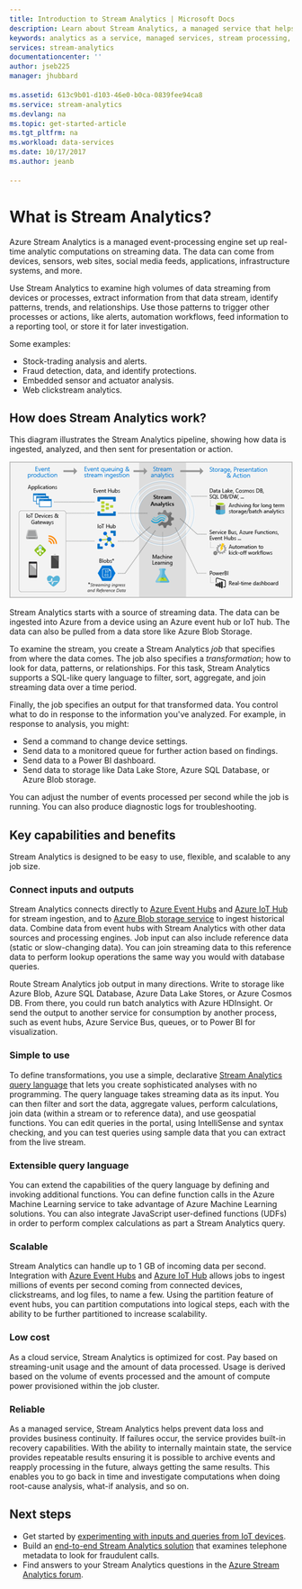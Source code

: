 ```yaml
---
title: Introduction to Stream Analytics | Microsoft Docs
description: Learn about Stream Analytics, a managed service that helps you analyze streaming data from the Internet of Things (IoT) in real-time.
keywords: analytics as a service, managed services, stream processing, streaming analytics, what is stream analytics
services: stream-analytics
documentationcenter: ''
author: jseb225
manager: jhubbard

ms.assetid: 613c9b01-d103-46e0-b0ca-0839fee94ca8
ms.service: stream-analytics
ms.devlang: na
ms.topic: get-started-article
ms.tgt_pltfrm: na
ms.workload: data-services
ms.date: 10/17/2017
ms.author: jeanb

---
```


# What is Stream Analytics?

Azure Stream Analytics is a managed event-processing engine set up real-time analytic computations on streaming data. The data can come from devices, sensors, web sites, social media feeds, applications, infrastructure systems, and more. 

Use Stream Analytics to examine high volumes of data streaming from devices or processes, extract information from that data stream, identify patterns, trends, and relationships. Use those patterns to trigger other processes or actions, like alerts, automation workflows, feed information to a reporting tool, or store it for later investigation. 

Some examples:

* Stock-trading analysis and alerts.
* Fraud detection, data, and identify protections. 
* Embedded sensor and actuator analysis.
* Web clickstream analytics.

## How does Stream Analytics work?

This diagram illustrates the Stream Analytics pipeline, showing how data is ingested, analyzed, and then sent for presentation or action. 

![Stream Analytics pipeline](./media/stream-analytics-introduction/stream_analytics_intro_pipeline.png)

Stream Analytics starts with a source of streaming data. The data can be ingested into Azure from a device using an Azure event hub or IoT hub. The data can also be pulled from a data store like Azure Blob Storage. 

To examine the stream, you create a Stream Analytics *job* that specifies from where the data comes. The job also specifies a *transformation*; how to look for data, patterns, or relationships. For this task, Stream Analytics supports a SQL-like query language to  filter, sort, aggregate, and join streaming data over a time period.

Finally, the job specifies an output for that transformed data. You control what to do in response to the information you've analyzed. For example, in response to analysis, you might:

* Send a command to change device settings. 
* Send data to a monitored queue for further action based on findings. 
* Send data to a Power BI dashboard.
* Send data to storage like Data Lake Store, Azure SQL Database, or Azure Blob storage.

You can adjust the number of events processed per second while the job is running. You can also produce diagnostic logs for troubleshooting.

## Key capabilities and benefits

Stream Analytics is designed to be easy to use, flexible, and scalable to any job size.

### Connect inputs and outputs

Stream Analytics connects directly to [Azure Event Hubs](https://azure.microsoft.com/services/event-hubs/) and [Azure IoT Hub](https://azure.microsoft.com/services/iot-hub/) for stream ingestion, and to [Azure Blob storage service](https://docs.microsoft.com/azure/storage/storage-introduction#blob-storage-accounts) to ingest historical data. Combine data from event hubs with Stream Analytics with other data sources and processing engines. Job input can also include reference data (static or slow-changing data). You can join streaming data to this reference data to perform lookup operations the same way you would with database queries.

Route Stream Analytics job output in many directions. Write to storage like Azure Blob, Azure SQL Database, Azure Data Lake Stores, or Azure Cosmos DB. From there, you could run batch analytics with Azure HDInsight. Or send the output to another service for consumption by another process, such as event hubs, Azure Service Bus, queues, or to Power BI for visualization.

### Simple to use

To define transformations, you use a simple, declarative [Stream Analytics query language](https://msdn.microsoft.com/library/azure/dn834998.aspx) that lets you create sophisticated analyses with no programming. The query language takes streaming data as its input. You can then filter and sort the data, aggregate values, perform calculations, join data (within a stream or to reference data), and use geospatial functions. You can edit queries in the portal, using IntelliSense and syntax checking, and you can test queries using sample data that you can extract from the live stream.

### Extensible query language

You can extend the capabilities of the query language by defining and invoking additional functions. You can define function calls in the Azure Machine Learning service to take advantage of Azure Machine Learning solutions. You can also integrate JavaScript user-defined functions (UDFs) in order to perform complex calculations as part a Stream Analytics query.

### Scalable

Stream Analytics can handle up to 1 GB of incoming data per second. Integration with [Azure Event Hubs](https://azure.microsoft.com/services/event-hubs/) and [Azure IoT Hub](https://azure.microsoft.com/services/iot-hub/) allows jobs to ingest millions of events per second coming from connected devices, clickstreams, and log files, to name a few. Using the partition feature of event hubs, you can partition computations into logical steps, each with the ability to be further partitioned to increase scalability.

### Low cost

As a cloud service, Stream Analytics is optimized for cost. Pay based on streaming-unit usage and the amount of data processed. Usage is derived based on the volume of events processed and the amount of compute power provisioned within the job cluster.

### Reliable

As a managed service, Stream Analytics helps prevent data loss and provides business continuity. If failures occur, the service provides built-in recovery capabilities. With the ability to internally maintain state, the service provides repeatable results ensuring it is possible to archive events and reapply processing in the future, always getting the same results. This enables you to go back in time and investigate computations when doing root-cause analysis, what-if analysis, and so on.

## Next steps

* Get started by [experimenting with inputs and queries from IoT devices](stream-analytics-get-started-with-azure-stream-analytics-to-process-data-from-iot-devices.md).
* Build an [end-to-end Stream Analytics solution](stream-analytics-real-time-fraud-detection.md) that examines telephone metadata to look for fraudulent calls.
* Find answers to your Stream Analytics questions in the [Azure Stream Analytics forum](https://social.msdn.microsoft.com/Forums/en-US/home?forum=AzureStreamAnalytics).


